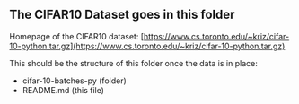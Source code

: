 ## The CIFAR10 Dataset goes in this folder

Homepage of the CIFAR10 dataset:
[https://www.cs.toronto.edu/~kriz/cifar-10-python.tar.gz](https://www.cs.toronto.edu/~kriz/cifar-10-python.tar.gz)

This should be the structure of this folder once the data is in place:
- cifar-10-batches-py (folder)
- README.md (this file)


